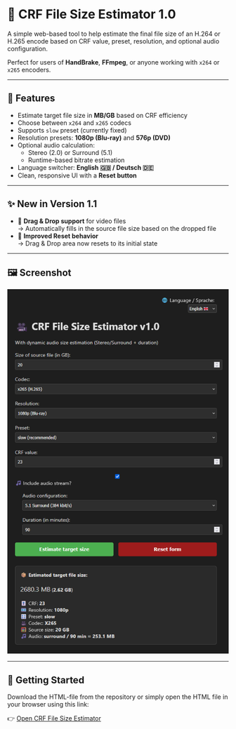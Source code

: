 # 🎥 CRF File Size Estimator 1.0

A simple web-based tool to help estimate the final file size of an H.264 or H.265 encode based on CRF value, preset, resolution, and optional audio configuration.

Perfect for users of **HandBrake**, **FFmpeg**, or anyone working with `x264` or `x265` encoders.

---

## 🔧 Features

- Estimate target file size in **MB/GB** based on CRF efficiency
- Choose between `x264` and `x265` codecs
- Supports `slow` preset (currently fixed)
- Resolution presets: **1080p (Blu-ray)** and **576p (DVD)**
- Optional audio calculation:
  - Stereo (2.0) or Surround (5.1)
  - Runtime-based bitrate estimation
- Language switcher: **English 🇬🇧 / Deutsch 🇩🇪**
- Clean, responsive UI with a **Reset button**

---

## ✨ New in Version 1.1

- 📂 **Drag & Drop support** for video files  
  → Automatically fills in the source file size based on the dropped file
- 🔁 **Improved Reset behavior**  
  → Drag & Drop area now resets to its initial state

---

## 🖼️ Screenshot

![Preview](preview.png)

---

## 🚀 Getting Started

Download the HTML-file from the repository or simply open the HTML file in your browser using this link:

👉 [Open CRF File Size Estimator](https://tooelite.github.io/crf-file-size-estimator/crf_file_size_estimator_v1.1.html)
